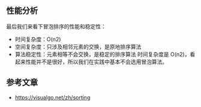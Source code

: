 ## 性能分析
最后我们来看下冒泡排序的性能和稳定性：
- 时间复杂度：O(n2)
- 空间复杂度：只涉及相邻元素的交换，是原地排序算法
- 算法稳定性：元素相等不会交换，是稳定的排序算法
时间复杂度是 O(n2)，看起来性能并不是很好，所以我们在实践中基本不会选用冒泡算法。

## 参考文章
- https://visualgo.net/zh/sorting